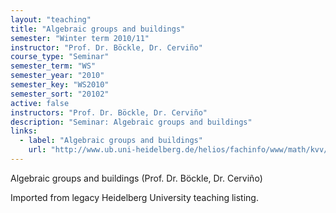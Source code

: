 ```yaml
---
layout: "teaching"
title: "Algebraic groups and buildings"
semester: "Winter term 2010/11"
instructor: "Prof. Dr. Böckle, Dr. Cerviño"
course_type: "Seminar"
semester_term: "WS"
semester_year: "2010"
semester_key: "WS2010"
semester_sort: "20102"
active: false
instructors: "Prof. Dr. Böckle, Dr. Cerviño"
description: "Seminar: Algebraic groups and buildings"
links:
  - label: "Algebraic groups and buildings"
    url: "http://www.ub.uni-heidelberg.de/helios/fachinfo/www/math/kvv/ws2010/x-2.htm"
---
```


Algebraic groups and buildings (Prof. Dr. Böckle, Dr. Cerviño)

Imported from legacy Heidelberg University teaching listing.